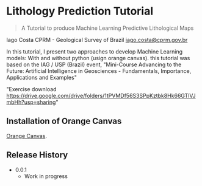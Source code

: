 # Lithology Prediction Tutorial
> A Tutorial to produce Machine Learning Predictive Lithological Maps

Iago Costa
CPRM - Geological Survey of Brazil
iago.costa@cprm.gov.br

In this tutorial, I present two approaches to develop Machine Learning models: With and without python (usign orange canvas).
this tutorial was based on the IAG / USP (Brazil) event, "Mini-Course Advancing to the Future: Artificial Intelligence in Geosciences - Fundamentals, Importance, Applications and Examples"

"Exercise download https://drive.google.com/drive/folders/1tPVMDf56S3SPpKztbk8Hk66GTlVJmbHh?usp=sharing"


## Installation of Orange Canvas

[Orange Canvas](https://orange.biolab.si/).


## Release History

* 0.0.1
    * Work in progress
